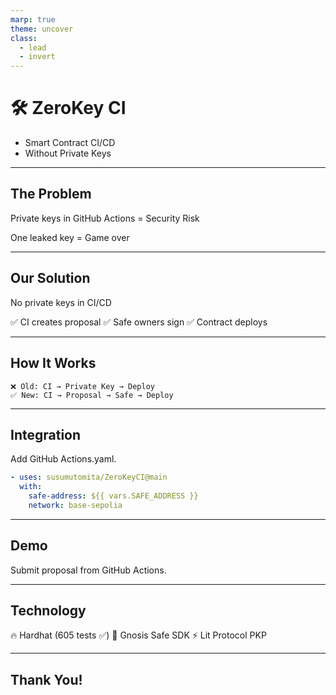 ```yaml
---
marp: true
theme: uncover
class:
  - lead
  - invert
---
```


# 🛠 ZeroKey CI

- Smart Contract CI/CD
- Without Private Keys

---

## The Problem

Private keys in GitHub Actions = Security Risk

One leaked key = Game over

---

## Our Solution

No private keys in CI/CD

✅ CI creates proposal
✅ Safe owners sign
✅ Contract deploys

---

## How It Works

```
❌ Old: CI → Private Key → Deploy
✅ New: CI → Proposal → Safe → Deploy
```

---

## Integration

Add GitHub Actions.yaml.

```yaml
- uses: susumutomita/ZeroKeyCI@main
  with:
    safe-address: ${{ vars.SAFE_ADDRESS }}
    network: base-sepolia
```

---

## Demo

Submit proposal from GitHub Actions.

---

## Technology

🔥 Hardhat (605 tests ✅)
🔐 Gnosis Safe SDK
⚡ Lit Protocol PKP

---

## Thank You!
